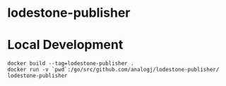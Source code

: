 # lodestone-publisher


# Local Development

```
docker build --tag=lodestone-publisher .
docker run -v `pwd`:/go/src/github.com/analogj/lodestone-publisher/ lodestone-publisher

```
